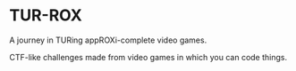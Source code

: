 # TUR-ROX

A journey in TURing appROXi-complete video games.

CTF-like challenges made from video games in which you can code things.

